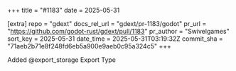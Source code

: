+++
title = "#1183"
date = 2025-05-31

[extra]
repo = "gdext"
docs_rel_url = "gdext/pr-1183/godot"
pr_url = "https://github.com/godot-rust/gdext/pull/1183"
pr_author = "Swivelgames"
sort_key = 2025-05-31
date_time = 2025-05-31T03:19:32Z
commit_sha = "71aeb2b71e8f248fd6eb5a900e9aeb0c95a324c5"
+++

Added @export_storage Export Type
